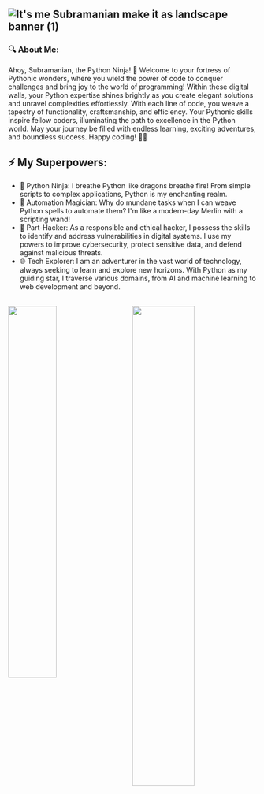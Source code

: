 ![It's me Subramanian make it as landscape banner (1)](https://github.com/Subramanian-E/Subramanian-E/assets/111054520/c7b6bfcd-cba3-4d4f-9e0d-9136fcd3de7e)
----
### 🔍 About Me:
Ahoy, Subramanian, the Python Ninja! 🐍 Welcome to your fortress of Pythonic wonders, where you wield the power of code to conquer challenges and bring joy to the world of programming! Within these digital walls, your Python expertise shines brightly as you create elegant solutions and unravel complexities effortlessly. With each line of code, you weave a tapestry of functionality, craftsmanship, and efficiency. Your Pythonic skills inspire fellow coders, illuminating the path to excellence in the Python world. May your journey be filled with endless learning, exciting adventures, and boundless success. Happy coding! 🚀🐍
## ⚡ My Superpowers:
- 🐍 Python Ninja: I breathe Python like dragons breathe fire! From simple scripts to complex applications, Python is my enchanting realm.
- 🤖 Automation Magician: Why do mundane tasks when I can weave Python spells to automate them? I'm like a modern-day Merlin with a scripting wand!
- 👾 Part-Hacker: As a responsible and ethical hacker, I possess the skills to identify and address vulnerabilities in digital systems. I use my powers to improve cybersecurity, protect sensitive data, and defend against malicious threats.
- 🌐 Tech Explorer: I am an adventurer in the vast world of technology, always seeking to learn and explore new horizons. With Python as my guiding star, I traverse various domains, from AI and machine learning to web development and beyond.
<br>
    <img align='right'
        width="50%"
        src="https://github-readme-stats.vercel.app/api?username=subramanian-e&rank_icon=github&theme=dracula&count_private=true&include_all_commits=true"
    />
    <img align='left'
        width="44%"
        src="https://github-readme-stats.vercel.app/api/top-langs/?username=subramanian-e&theme=bear"
    />
